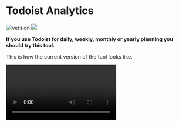 # Todoist Analytics

![version](https://img.shields.io/badge/version-0.0.1-brightgreen)
<img src='assets/images/todoist_analytics.png'>

<b>
If you use Todoist for daily, weekly, monthly or yearly planning you should try this tool.
</b>

This is how the current version of the tool looks like.

<video src='assets/images/demo.webm'>


The main goal for this tool is to help you keep track and create analytics based on your data from todoist.


--- MVP ---
- [x] Part 1: Getting the data
  
  Create an application that calls the Todoist API and gets all done and tbd tasks from an user
- [ ] Part 2: Weekly review tab
  
  From the gattered data create a dashboard with info from the user's last week plus some insights
- [ ] Part 3: Monthly review tab
  
  Personalized insights and monthly reviews (:

--- Post-MVP ---
- [ ] Part 4: Drop Streamlit
Develop a Flask backend and a React frontend for better usage

- [ ] Part 5: Cloud it up

- [ ] Part 6: Transform this into a real todoist app (using the API OAuth)


# Usage

## Get your API Key
Go to your Todoist settings into the integrations tab, at the bottom you'll find your API key, copy it.

## Create your credentials.py file

`$ make credentials`

and if your credential file doesn't exist, you will be prompted to input your token.

## Run the app

`$ make app`
